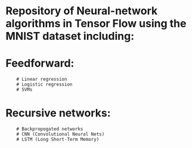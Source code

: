 # Repository of Neural-network algorithms in Tensor Flow using the MNIST dataset including:

   # Feedforward:
        # Linear regression
        # Logistic regression
        # SVMs
   # Recursive networks:
        # Backpropogated networks
        # CNN (Convolutional Neural Nets)
        # LSTM (Long Short-Term Memory) 
